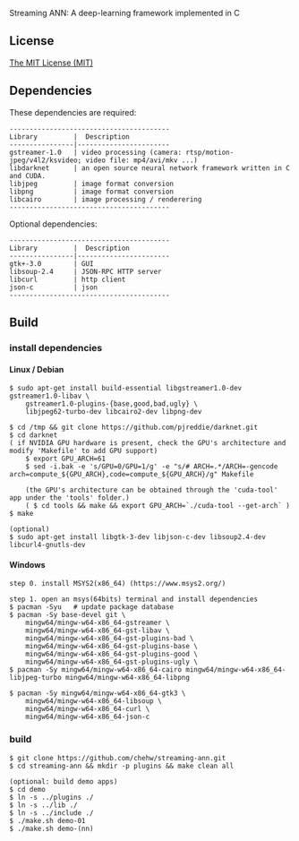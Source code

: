 Streaming ANN: A deep-learning framework implemented in C

License
-------
[The MIT License (MIT)](https://opensource.org/licenses/MIT)


Dependencies
-------------

These dependencies are required:

    ----------------------------------------
    Library         |  Description
    ----------------|-----------------------
    gstreamer-1.0   | video processing (camera: rtsp/motion-jpeg/v4l2/ksvideo; video file: mp4/avi/mkv ...)
    libdarknet      | an open source neural network framework written in C and CUDA. 
    libjpeg         | image format conversion
    libpng          | image format conversion
    libcairo        | image processing / renderering
    ----------------------------------------

Optional dependencies: 

    ----------------------------------------
    Library         |  Description
    ----------------|-----------------------
    gtk+-3.0        | GUI
    libsoup-2.4     | JSON-RPC HTTP server
    libcurl         | http client
    json-c          | json 
    ----------------------------------------

## Build

### install dependencies

#### Linux / Debian 

    $ sudo apt-get install build-essential libgstreamer1.0-dev gstreamer1.0-libav \
        gstreamer1.0-plugins-{base,good,bad,ugly} \
        libjpeg62-turbo-dev libcairo2-dev libpng-dev
    
    $ cd /tmp && git clone https://github.com/pjreddie/darknet.git
    $ cd darknet
    ( if NVIDIA GPU hardware is present, check the GPU's architecture and modify 'Makefile' to add GPU support)
        $ export GPU_ARCH=61
        $ sed -i.bak -e 's/GPU=0/GPU=1/g' -e "s/# ARCH=.*/ARCH=-gencode arch=compute_${GPU_ARCH},code=compute_${GPU_ARCH}/g" Makefile
        
        (the GPU's architecture can be obtained through the 'cuda-tool' app under the 'tools' folder.)
        ( $ cd tools && make && export GPU_ARCH=`./cuda-tool --get-arch` )
    $ make
    
    (optional)
    $ sudo apt-get install libgtk-3-dev libjson-c-dev libsoup2.4-dev libcurl4-gnutls-dev
    
#### Windows

    step 0. install MSYS2(x86_64) (https://www.msys2.org/)
    
    step 1. open an msys(64bits) terminal and install dependencies
    $ pacman -Syu   # update package database
    $ pacman -Sy base-devel git \
        mingw64/mingw-w64-x86_64-gstreamer \
        mingw64/mingw-w64-x86_64-gst-libav \
        mingw64/mingw-w64-x86_64-gst-plugins-bad \
        mingw64/mingw-w64-x86_64-gst-plugins-base \
        mingw64/mingw-w64-x86_64-gst-plugins-good \
        mingw64/mingw-w64-x86_64-gst-plugins-ugly \
    $ pacman -Sy mingw64/mingw-w64-x86_64-cairo mingw64/mingw-w64-x86_64-libjpeg-turbo mingw64/mingw-w64-x86_64-libpng
    
    $ pacman -Sy mingw64/mingw-w64-x86_64-gtk3 \
        mingw64/mingw-w64-x86_64-libsoup \
        mingw64/mingw-w64-x86_64-curl \
        mingw64/mingw-w64-x86_64-json-c
        
### build

    $ git clone https://github.com/chehw/streaming-ann.git
    $ cd streaming-ann && mkdir -p plugins && make clean all
    
    (optional: build demo apps)
    $ cd demo 
    $ ln -s ../plugins ./ 
    $ ln -s ../lib ./
    $ ln -s ../include ./
    $ ./make.sh demo-01
    $ ./make.sh demo-(nn)
    
